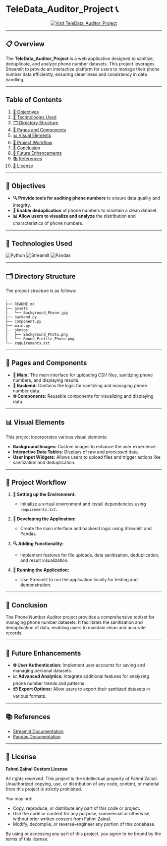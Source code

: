 # **TeleData_Auditor_Project 📞**

<!-- Badge to Visit Project -->
<div align="center"> 
    <a href="https://teledata-auditor.streamlit.app/">  <!-- Replace with your actual project URL -->
        <img src="https://img.shields.io/badge/Visit%20TeleData%20Auditor-brightgreen?style=for-the-badge&logo=streamlit" alt="Visit TeleData_Auditor_Project"/>
    </a>
</div>

---

## **📋 Overview**
The **TeleData_Auditor_Project** is a web application designed to sanitize, deduplicate, and analyze phone number datasets. This project leverages Streamlit to provide an interactive platform for users to manage their phone number data efficiently, ensuring cleanliness and consistency in data handling.

---

## **Table of Contents**

1. [🎯 Objectives](#-objectives)
2. [🔧 Technologies Used](#-technologies-used)
3. [🗂️ Directory Structure](#-directory-structure)
4. [📁 Pages and Components](#-pages-and-components)
5. [📊 Visual Elements](#-visual-elements)
6. [🔄 Project Workflow](#-project-workflow)
7. [🎉 Conclusion](#-conclusion)
8. [🔮 Future Enhancements](#-future-enhancements)
9. [📚 References](#-references)
10. [📜 License](#-license)

---

## **🎯 Objectives**

- **🔍 Provide tools for auditing phone numbers** to ensure data quality and integrity.
- **🔄 Enable deduplication** of phone numbers to maintain a clean dataset.
- **📊 Allow users to visualize and analyze** the distribution and characteristics of phone numbers.

---

## **🔧 Technologies Used**

![Python](https://img.shields.io/badge/python-3670A0?style=for-the-badge&logo=python&logoColor=ffdd54)
![Streamlit](https://img.shields.io/badge/Streamlit-%23FF4B4B.svg?style=for-the-badge&logo=Streamlit&logoColor=white)
![Pandas](https://img.shields.io/badge/pandas-%23150458.svg?style=for-the-badge&logo=pandas&logoColor=white)

---

## **🗂️ Directory Structure**

The project structure is as follows:

```plaintext
.
├── README.md
├── assets
│   └── Background_Phone.jpg
├── backend.py
├── component.py
├── main.py
├── photos
│   ├── Background_Photo.png
│   └── Round_Profile_Photo.png
└── requirements.txt
```

---

## **📁 Pages and Components**

- **📄 Main:** The main interface for uploading CSV files, sanitizing phone numbers, and displaying results.
- **🔧 Backend:** Contains the logic for sanitizing and managing phone number data.
- **🌐 Components:** Reusable components for visualizing and displaying data.

---

## **📊 Visual Elements**

This project incorporates various visual elements:
- **Background Images:** Custom images to enhance the user experience.
- **Interactive Data Tables:** Displays of raw and processed data.
- **User Input Widgets:** Allows users to upload files and trigger actions like sanitization and deduplication.

---

## **🔄 Project Workflow**

1. **📂 Setting up the Environment:**
   - Initialize a virtual environment and install dependencies using `requirements.txt`.

2. **🧩 Developing the Application:**
   - Create the main interface and backend logic using Streamlit and Pandas.

3. **🔍 Adding Functionality:**
   - Implement features for file uploads, data sanitization, deduplication, and result visualization.

4. **🚀 Running the Application:**
   - Use Streamlit to run the application locally for testing and demonstration.

---

## **🎉 Conclusion**

The Phone Number Auditor project provides a comprehensive toolset for managing phone number datasets. It facilitates the sanitization and deduplication of data, enabling users to maintain clean and accurate records.

---

## **🔮 Future Enhancements**

- **🌐 User Authentication:** Implement user accounts for saving and managing personal datasets.
- **📈 Advanced Analytics:** Integrate additional features for analyzing phone number trends and patterns.
- **📦 Export Options:** Allow users to export their sanitized datasets in various formats.

---

## **📚 References**

- [Streamlit Documentation](https://docs.streamlit.io/)
- [Pandas Documentation](https://pandas.pydata.org/docs/)

---

## **📜 License**

**Fahmi Zainal Custom License**

All rights reserved. This project is the intellectual property of Fahmi Zainal. Unauthorized copying, use, or distribution of any code, content, or material from this project is strictly prohibited.

You may not:
- Copy, reproduce, or distribute any part of this code or project.
- Use the code or content for any purpose, commercial or otherwise, without prior written consent from Fahmi Zainal.
- Modify, decompile, or reverse-engineer any portion of this codebase.

By using or accessing any part of this project, you agree to be bound by the terms of this license.
